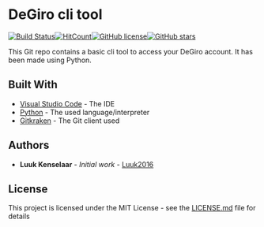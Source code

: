 # DeGiro cli tool
[![Build Status](https://travis-ci.com/Luuk2016/degiro-cli.svg?branch=master)](https://travis-ci.com/Luuk2016/degiro-cli)[![HitCount](http://hits.dwyl.io/Luuk2016/degiro-cli.svg)](http://hits.dwyl.io/Luuk2016/degiro-cli)[![GitHub license](https://img.shields.io/github/license/Luuk2016/degiro-cli.svg)](https://github.com/Luuk2016/degiro-cli/blob/master/LICENSE)[![GitHub stars](https://img.shields.io/github/stars/Luuk2016/degiro-cli.svg)](https://github.com/Luuk2016/degiro-cli/stargazers)

This Git repo contains a basic cli tool to access your DeGiro account.
It has been made using Python.

## Built With

* [Visual Studio Code](https://code.visualstudio.com/) - The IDE
* [Python](https://www.python.org/) - The used language/interpreter
* [Gitkraken](http://www.gitkraken.com) - The Git client used

## Authors

* **Luuk Kenselaar** - *Initial work* - [Luuk2016](https://github.com/luuk2016)

## License

This project is licensed under the MIT License - see the [LICENSE.md](LICENSE.md) file for details

